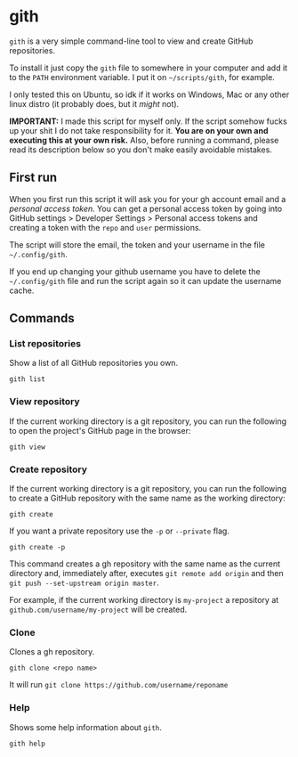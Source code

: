 # gith

`gith` is a very simple command-line tool to view and create GitHub repositories.

To install it just copy the `gith` file to somewhere in your computer and add it to the `PATH` environment variable. I put it on `~/scripts/gith`, for example.

I only tested this on Ubuntu, so idk if it works on Windows, Mac or any other linux distro (it probably does, but it _might_ not).

**IMPORTANT:** I made this script for myself only. If the script somehow fucks up your shit I do not take responsibility for it. **You are on your own and executing this at your own risk.** Also, before running a command, please read its description below so you don't make easily avoidable mistakes.

## First run

When you first run this script it will ask you for your gh account email and a _personal access token_. You can get a personal access token by going into GitHub settings > Developer Settings > Personal access tokens and creating a token with the `repo` and `user` permissions.

The script will store the email, the token and your username in the file `~/.config/gith`.

If you end up changing your github username you have to delete the `~/.config/gith` file and run the script again so it can update the username cache.

## Commands

### List repositories

Show a list of all GitHub repositories you own.

```
gith list
```

### View repository

If the current working directory is a git repository, you can run the following to open the project's GitHub page in the browser:

```
gith view
```

### Create repository

If the current working directory is a git repository, you can run the following to create a GitHub repository with the same name as the working directory:

```
gith create
```

If you want a private repository use the `-p` or `--private` flag.

```
gith create -p
```

This command creates a gh repository with the same name as the current directory and, immediately after, executes `git remote add origin` and then `git push --set-upstream origin master`.

For example, if the current working directory is `my-project` a repository at `github.com/username/my-project` will be created.

### Clone

Clones a gh repository.

```
gith clone <repo name>
```

It will run `git clone https://github.com/username/reponame`

### Help

Shows some help information about `gith`.

```
gith help
```